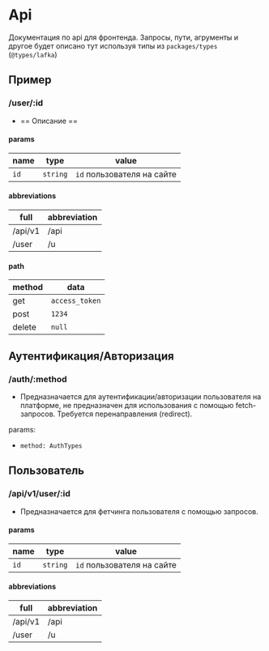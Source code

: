 # Api
Документация по api для фронтенда. Запросы, пути, агрументы и другое будет описано тут используя типы из `packages/types` (`@types/lafka`)

## Пример
### /user/:id

- == Описание ==

#### params
| name         | type               | value                        |
| ------------ | ------------------ | --------------------------   |
| `id`         | `string`           | `id` пользователя на сайте   |

#### abbreviations
| full          | abbreviation       |
| ------------- | ------------------ |
| /api/v1       | /api               |
| /user         | /u                 |

#### path
| method     | data            |
| ---------- | --------------- |
| get        | `access_token`  |
| post       | `1234`          |
| delete     | `null`          |

## Аутентификация/Авторизация
### /auth/:method

- Предназначается для аутентификации/авторизации пользователя на платформе, не предназначен для использования с помощью fetch-запросов. Требуется перенаправления (redirect).

params:
- `method: AuthTypes`

## Пользователь
### /api/v1/user/:id

- Предназначается для фетчинга пользователя с помощью запросов.

#### params
| name         | type               | value                        |
| ------------ | ------------------ | --------------------------   |
| `id`         | `string`           | `id` пользователя на сайте   |

#### abbreviations
| full          | abbreviation       |
| ------------- | ------------------ |
| /api/v1       | /api               |
| /user         | /u                 |